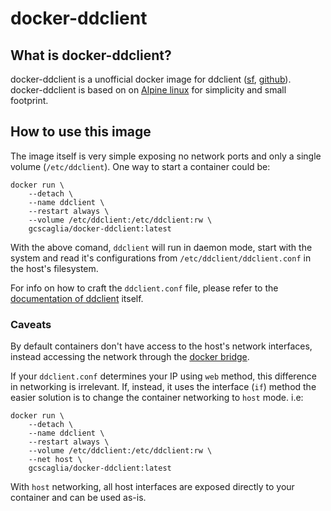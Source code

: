 # docker-ddclient

## What is docker-ddclient?

docker-ddclient is a unofficial docker image for ddclient ([sf][1], [github][2]). docker-ddclient is based on on [Alpine linux][3] for simplicity and small footprint.

[1]: https://sourceforge.net/p/ddclient/wiki/Home/
[2]: https://github.com/wimpunk/ddclient
[3]: https://alpinelinux.org

## How to use this image

The image itself is very simple exposing no network ports and only a single volume (`/etc/ddclient`). One way to start a container could be:

```
docker run \
    --detach \
    --name ddclient \
    --restart always \
    --volume /etc/ddclient:/etc/ddclient:rw \
    gcscaglia/docker-ddclient:latest
```

With the above comand, `ddclient` will run in daemon mode, start with the system and read it's configurations from `/etc/ddclient/ddclient.conf` in the host's filesystem.

For info on how to craft the `ddclient.conf` file, please refer to the [documentation of ddclient][1] itself.

[1]: https://sourceforge.net/p/ddclient/wiki/Home/#configuration

### Caveats

By default containers don't have access to the host's network interfaces, instead accessing the network through the [docker bridge][1].

[1]: https://docs.docker.com/engine/userguide/networking/#default-networks

If your `ddclient.conf` determines your IP using `web` method, this difference in networking is irrelevant. If, instead, it uses the interface (`if`) method the easier solution is to change the container networking to `host` mode. i.e:

```
docker run \
    --detach \
    --name ddclient \
    --restart always \
    --volume /etc/ddclient:/etc/ddclient:rw \
    --net host \
    gcscaglia/docker-ddclient:latest
```

With `host` networking, all host interfaces are exposed directly to your container and can be used as-is.
